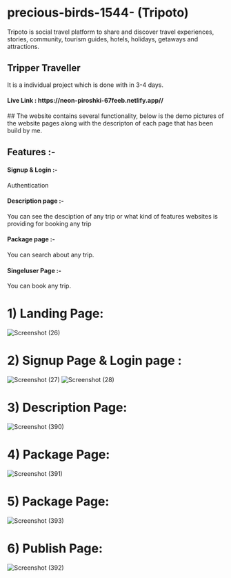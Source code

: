 # precious-birds-1544- (Tripoto)
Tripoto is social travel platform to share and discover travel experiences, stories, community, tourism guides, hotels, holidays, getaways and attractions.
<h2>Tripper Traveller</h2> 
It is a individual project which is done with in  3-4 days.
<h4> Live Link :  https://neon-piroshki-67feeb.netlify.app//</h4>
## The website contains several functionality, below is the demo pictures of the website pages along with the descripton of each page that has been build by me.

<h2>Features :-</h2>
<h4> Signup & Login :- </h4> Authentication
<h4> Description page :- </h4>  You can see the desciption of any trip or what kind of features  websites is providing for booking  any trip
<h4> Package page :- </h4> You can search about any trip.
<h4>Singeluser Page :-</h4> You can book any trip.



# 1) Landing Page:
![Screenshot (26)](https://user-images.githubusercontent.com/115465871/221416513-e4328ee4-5d40-4194-a481-74568733ff26.png)


# 2) Signup Page & Login page :
![Screenshot (27)](https://user-images.githubusercontent.com/115465871/221416743-909255fd-b8f1-41d8-8bcc-2794e8163cd5.png)
![Screenshot (28)](https://user-images.githubusercontent.com/115465871/221416763-9c76e132-a290-4f8a-892a-96a6e91b198e.png)
# 3) Description Page:

![Screenshot (390)](https://user-images.githubusercontent.com/101395093/208604082-17712625-e212-47d4-a32c-60f26214ba90.png)
# 4) Package Page:
![Screenshot (391)](https://user-images.githubusercontent.com/101395093/208604099-71334d74-f43f-4b75-8f6f-25cf191674ba.png)
# 5) Package Page:
![Screenshot (393)](https://user-images.githubusercontent.com/101395093/208613174-74a5fbf8-b71f-4681-9961-e1958daeea9e.png)

# 6) Publish Page:
![Screenshot (392)](https://user-images.githubusercontent.com/101395093/208604113-f958ab74-486b-4561-86cf-d3d34170b960.png)
